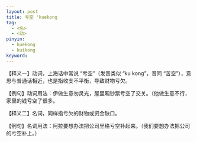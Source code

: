 ```yaml
---
layout: post
title: 亏空 'kuekong
tag:
  - <名>
  - <动>
pinyin: 
  - kuekong 
  - kuikong
keyword: 
---
```



【释义一】动词，上海话中常说 “亏空”（发音类似 “ku kong”，音同 “苦空”），意思与普通话相近，也是指收支不平衡，导致财物亏欠。                                            

【例句】动词用法：伊做生意勿灵光，屋里厢钞票亏空了交关。（他做生意不行，家里的钱亏空了很多。                        
                      
【释义二】名词，同样指亏欠的财物或资金缺口。              
                              
【例句】名词用法：阿拉要想办法把公司里格亏空补起来。（我们要想办法把公司的亏空补上。）          
                           